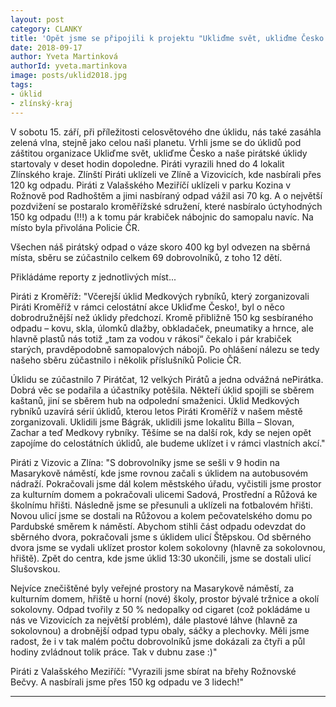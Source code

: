 ```yaml
---
layout: post
category: CLANKY
title: 'Opět jsme se připojili k projektu "Ukliďme svět, ukliďme Česko!"'
date: 2018-09-17
author: Yveta Martinková
authorId: yveta.martinkova
image: posts/uklid2018.jpg
tags: 
- úklid
- zlínský-kraj
---
```

V sobotu 15. září, při příležitosti celosvětového dne úklidu, nás také zasáhla zelená vlna, stejně jako celou naši planetu. Vrhli jsme se do úklidů pod záštitou organizace Ukliďme svět, ukliďme Česko a naše pirátské úklidy startovaly v deset hodin dopoledne. Piráti vyrazili hned do 4 lokalit Zlínského kraje. Zlínští Piráti uklízeli ve Zlíně a Vizovicích, kde nasbírali přes 120 kg odpadu. Piráti z Valašského Meziříčí uklízeli v parku Kozina v Rožnově pod Radhoštěm a jimi nasbíraný odpad vážil asi 70 kg. A o největší pozdvižení se postaralo kroměřížské sdružení, které nasbíralo úctyhodných 150 kg odpadu (!!!) a k tomu pár krabiček nábojnic do samopalu navíc. Na místo byla přivolána Policie ČR.

Všechen náš pirátský odpad o váze skoro 400 kg byl odvezen na sběrná místa, sběru se zúčastnilo celkem 69 dobrovolníků, z toho 12 dětí.

Přikládáme reporty z jednotlivých míst...

Piráti z Kroměříž: "Včerejší úklid Medkových rybníků, který zorganizovali Piráti Kroměříž v rámci celostátní akce Ukliďme Česko!, byl o něco dobrodružnější než úklidy předchozí. Kromě přibližně 150 kg sesbíraného odpadu – kovu, skla, úlomků dlažby, obkladaček, pneumatiky a hrnce, ale hlavně plastů  nás totiž „tam za vodou v rákosí“ čekalo i pár krabiček starých, pravděpodobně samopalových nábojů. Po ohlášení nálezu se tedy našeho sběru zúčastnilo i několik příslušníků Policie ČR.

Úklidu se zúčastnilo 7 Pirátčat, 12 velkých Pirátů a jedna odvážná nePirátka. Dobrá věc se podařila a účastníky potěšila. Někteří úklid spojili se sběrem kaštanů, jiní se sběrem hub na odpolední smaženici. Úklid Medkových rybníků uzavírá sérií úklidů, kterou letos Piráti Kroměříž v našem městě zorganizovali. Uklidili jsme Bágrák, uklidili jsme lokalitu Billa – Slovan, Zachar a teď Medkovy rybníky. Těšíme se na další rok, kdy se nejen opět zapojíme do celostátních úklidů, ale budeme uklízet i v rámci vlastních akcí."

Piráti z Vizovic a Zlína: "S dobrovolníky jsme se sešli v 9 hodin na Masarykově náměstí, kde jsme rovnou začali s úklidem na autobusovém nádraží. Pokračovali jsme dál kolem městského úřadu, vyčistili jsme prostor za kulturním domem a pokračovali ulicemi Sadová, Prostřední a Růžová ke školnímu hřišti. Následně jsme se přesunuli a uklízeli na fotbalovém hřišti. Novou ulicí jsme se dostali na Růžovou a kolem pečovatelského domu po Pardubské směrem k náměstí. Abychom stihli část odpadu odevzdat do sběrného dvora, pokračovali jsme s úklidem ulicí Štěpskou. Od sběrného dvora jsme se vydali uklízet prostor kolem sokolovny (hlavně za sokolovnou, hřiště). Zpět do centra, kde jsme úklid 13:30 ukončili, jsme se dostali ulicí Slušovskou.

Nejvíce znečištěné byly veřejné prostory na Masarykově náměstí, za kulturním domem, hřiště u horní (nové) školy, prostor bývalé tržnice a okolí sokolovny.
Odpad tvořily z 50 % nedopalky od cigaret (což pokládáme u nás ve Vizovicích za největší problém), dále plastové láhve (hlavně za sokolovnou) a drobnější odpad typu obaly, sáčky a plechovky.
Měli jsme radost, že i v tak malém počtu dobrovolníků jsme dokázali za čtyři a půl hodiny zvládnout tolik práce. Tak v dubnu zase :)"

Piráti z Valašského Meziříčí: "Vyrazili jsme sbírat na břehy Rožnovské Bečvy. A nasbírali jsme přes 150 kg odpadu ve 3 lidech!"

- - -
